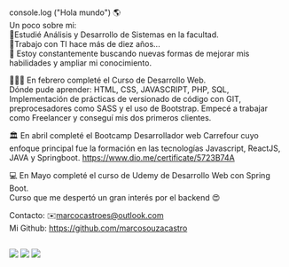 console.log ("Hola mundo") 🌎<br/>
Un poco sobre mi:<br/>
📌Estudié Análisis y Desarrollo de Sistemas en la facultad.<br/>
📌Trabajo con TI hace más de diez años...<br/>
📌 Estoy constantemente buscando nuevas formas de mejorar mis habilidades y ampliar mi conocimiento.<br/>

🙋🏻‍♂️ En febrero completé el Curso de Desarrollo Web. <br/>
Dónde pude aprender: HTML, CSS, JAVASCRIPT, PHP, SQL, Implementación de prácticas de versionado de código con GIT, preprocesadores como SASS y el uso de Bootstrap. 
Empecé a trabajar como Freelancer y conseguí mis dos primeros clientes.<br/>

🏛️ En abril completé el Bootcamp Desarrollador web Carrefour cuyo enfoque principal fue la formación en las tecnologías Javascript, ReactJS, JAVA y Springboot.
https://www.dio.me/certificate/5723B74A

💻 En Mayo completé el curso de Udemy de Desarrollo Web con Spring Boot.<br/>
 Curso que me despertó un gran interés por el backend 😍<br/>

Contacto: ✉️marcocastroes@outlook.com<br/>
Mi Github: https://github.com/marcosouzacastro
<br/>

  ##
 
<div> 
   <a href="https://www.linkedin.com/in/marcoascastro/" target="_blank"><img src="https://img.shields.io/badge/-LinkedIn-%230077B5?style=for-the-badge&logo=linkedin&logoColor=white" target="_blank"></a>    
 <a href="https://discord.gg/arcanjohack" target="_blank"><img src="https://img.shields.io/badge/Discord-7289DA?style=for-the-badge&logo=discord&logoColor=white" target="_blank"></a> 
  <a href = "mailto:arcanjohack@gmail.com"><img src="https://img.shields.io/badge/-Gmail-%23333?style=for-the-badge&logo=gmail&logoColor=white" target="_blank"></a>
  
 
</div>
